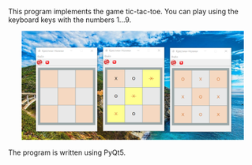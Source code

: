 This program implements the game tic-tac-toe. 
You can play using the keyboard keys with the numbers 1...9.

<p align="center">
  <img src="https://github.com/zorokonStepan/PyQt/raw/main/tic_tac_toe/images/TicTacToe.png" width="450" title="TicTacToe">
</p>

The program is written using PyQt5.